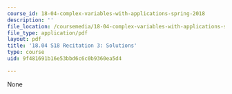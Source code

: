 ```yaml
---
course_id: 18-04-complex-variables-with-applications-spring-2018
description: ''
file_location: /coursemedia/18-04-complex-variables-with-applications-spring-2018/9f481691b16e53bbd6c6c0b9360ea5d4_MIT18_04S18_Recit3-solutions.pdf
file_type: application/pdf
layout: pdf
title: '18.04 S18 Recitation 3: Solutions'
type: course
uid: 9f481691b16e53bbd6c6c0b9360ea5d4

---
```

None